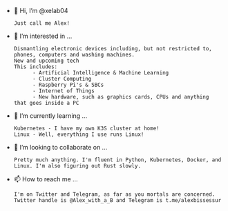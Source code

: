 - 👋 Hi, I’m @xelab04
      
      Just call me Alex!
      
- 👀 I’m interested in ...
      
      Dismantling electronic devices including, but not restricted to, phones, computers and washing machines.
      New and upcoming tech
      This includes:
            - Artificial Intelligence & Machine Learning
            - Cluster Computing
            - Raspberry Pi's & SBCs
            - Internet of Things
            - New hardware, such as graphics cards, CPUs and anything that goes inside a PC
      
- 🌱 I’m currently learning ...
      
      Kubernetes - I have my own K3S cluster at home!
      Linux - Well, everything I use runs Linux!
      
- 💞️ I’m looking to collaborate on ...
      
      Pretty much anything. I'm fluent in Python, Kubernetes, Docker, and Linux. I'm also figuring out Rust slowly.
           
- 📫 How to reach me ...
      
      I'm on Twitter and Telegram, as far as you mortals are concerned. Twitter handle is @Alex_with_a_B and Telegram is t.me/alexbissessur

<!---
xelab04/xelab04 is a ✨ special ✨ repository because its `README.md` (this file) appears on your GitHub profile.
You can click the Preview link to take a look at your changes.
--->
